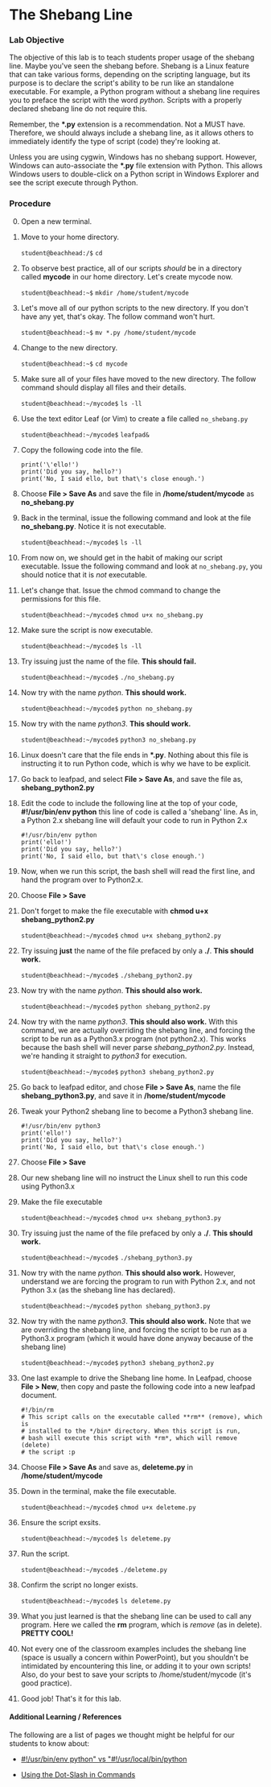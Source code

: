 # The Shebang Line

### Lab Objective

The objective of this lab is to teach students proper usage of the shebang line. Maybe you've seen the shebang before. Shebang is a Linux feature that can take various forms, depending on the scripting language, but its purpose is to declare the script's ability to be run like an standalone executable. For example, a Python program without a shebang line requires you to preface the script with the word *python*. Scripts with a properly declared shebang line do not require this. 

Remember, the **\*.py** extension is a recommendation. Not a MUST have. Therefore, we should always include a shebang line, as it allows others to immediately identify the type of script (code) they're looking at.

Unless you are using cygwin, Windows has no shebang support. However, Windows can auto-associate the **\*.py** file extension with Python. This allows Windows users to double-click on a Python script in Windows Explorer and see the script execute through Python.

### Procedure

0. Open a new terminal.

0. Move to your home directory.

    `student@beachhead:/$` `cd`

0. To observe best practice, all of our scripts *should* be in a directory called **mycode** in our home directory. Let's create mycode now.

    `student@beachhead:~$` `mkdir /home/student/mycode`

0. Let's move all of our python scripts to the new directory. If you don't have any yet, that's okay. The follow command won't hurt.

    `student@beachhead:~$` `mv *.py /home/student/mycode`

0. Change to the new directory.

    `student@beachhead:~$` `cd mycode`

0. Make sure all of your files have moved to the new directory. The follow command should display all files and their details.

    `student@beachhead:~/mycode$` `ls -ll`
    
0. Use the text editor Leaf (or Vim) to create a file called `no_shebang.py`

    `student@beachhead:~/mycode$` `leafpad&`

0. Copy the following code into the file.

    ```
    print('\'ello!')
    print('Did you say, hello?')
    print('No, I said ello, but that\'s close enough.')
    ```

0. Choose **File > Save As** and save the file in **/home/student/mycode** as **no_shebang.py**

0. Back in the terminal, issue the following command and look at the file **no_shebang.py**. Notice it is not executable.

    `student@beachhead:~/mycode$` `ls -ll`

0. From now on, we should get in the habit of making our script executable. Issue the following command and look at `no_shebang.py`, you should notice that it is *not* executable.
    
0. Let's change that. Issue the chmod command to change the permissions for this file.

    `student@beachhead:~/mycode$` `chmod u+x no_shebang.py`

0. Make sure the script is now executable.

    `student@beachhead:~/mycode$` `ls -ll`

0. Try issuing just the name of the file. **This should fail.**

    `student@beachhead:~/mycode$` `./no_shebang.py`

0. Now try with the name *python*. **This should work.**

    `student@beachhead:~/mycode$` `python no_shebang.py`
    
0. Now try with the name *python3*. **This should work.**

    `student@beachhead:~/mycode$` `python3 no_shebang.py`

0. Linux doesn't care that the file ends in **\*.py**. Nothing about this file is instructing it to run Python code, which is why we have to be explicit.

0. Go back to leafpad, and select **File > Save As**, and save the file as, **shebang_python2.py**

0. Edit the code to include the following line at the top of your code, **#!/usr/bin/env python** this line of code is called a 'shebang' line. As in, a Python 2.x shebang line will default your code to run in Python 2.x

    ```
    #!/usr/bin/env python
    print('ello!')
    print('Did you say, hello?')
    print('No, I said ello, but that\'s close enough.')
    ```

0. Now, when we run this script, the bash shell will read the first line, and hand the program over to Python2.x.

0. Choose **File > Save**

0. Don't forget to make the file executable with **chmod u+x shebang_python2.py**

    `student@beachhead:~/mycode$` `chmod u+x shebang_python2.py`

0. Try issuing **just** the name of the file prefaced by only a **./**. **This should work.**

    `student@beachhead:~/mycode$` `./shebang_python2.py`

0. Now try with the name *python*. **This should also work.**

    `student@beachhead:~/mycode$` `python shebang_python2.py`

0. Now try with the name *python3*. **This should also work.** With this command, we are actually overriding the shebang line, and forcing the script to be run as a Python3.x program (not python2.x). This works because the bash shell will never parse *shebang_python2.py*. Instead, we're handing it straight to *python3* for execution.

    `student@beachhead:~/mycode$` `python3 shebang_python2.py`

0. Go back to leafpad editor, and chose **File > Save As**, name the file **shebang_python3.py**, and save it in **/home/student/mycode** 

0. Tweak your Python2 shebang line to become a Python3 shebang line.

    ```
    #!/usr/bin/env python3
    print('ello!')
    print('Did you say, hello?')
    print('No, I said ello, but that\'s close enough.')
    ```

0. Choose **File > Save**

0. Our new shebang line will no instruct the Linux shell to run this code using Python3.x

0. Make the file executable

    `student@beachhead:~/mycode$` `chmod u+x shebang_python3.py`

0. Try issuing just the name of the file prefaced by only a **./**. **This should work.**

    `student@beachhead:~/mycode$` `./shebang_python3.py`

0. Now try with the name *python*. **This should also work.** However, understand we are forcing the program to run with Python 2.x, and not Python 3.x (as the shebang line has declared).

    `student@beachhead:~/mycode$` `python shebang_python3.py`

0. Now try with the name *python3*. **This should also work.** Note that we are overriding the shebang line, and forcing the script to be run as a Python3.x program (which it would have done anyway because of the shebang line)

    `student@beachhead:~/mycode$` `python3 shebang_python2.py`
    
0. One last example to drive the Shebang line home. In Leafpad, choose **File > New**, then copy and paste the following code into a new leafpad document.

    ```
    #!/bin/rm
    # This script calls on the executable called **rm** (remove), which is
    # installed to the */bin* directory. When this script is run,
    # bash will execute this script with *rm*, which will remove (delete)
    # the script :p
    ```

0. Choose **File > Save As** and save as, **deleteme.py** in **/home/student/mycode**

0. Down in the terminal, make the file executable.

    `student@beachhead:~/mycode$` `chmod u+x deleteme.py`

0. Ensure the script exsits.

    `student@beachhead:~/mycode$` `ls deleteme.py`

0. Run the script.

    `student@beachhead:~/mycode$` `./deleteme.py`

0. Confirm the script no longer exists.

    `student@beachhead:~/mycode$` `ls deleteme.py`
    
0. What you just learned is that the shebang line can be used to call any program. Here we called the **rm** program, which is *remove* (as in delete). **PRETTY COOL!**

0. Not every one of the classroom examples includes the shebang line (space is usually a concern within PowerPoint), but you shouldn't be intimidated by encountering this line, or adding it to your own scripts! Also, do your best to save your scripts to /home/student/mycode (it's good practice).

0. Good job! That's it for this lab.


#### Additional Learning / References

The following are a list of pages we thought might be helpful for our students to know about:

* [#!/usr/bin/env python" vs "#!/usr/local/bin/python](https://mail.python.org/pipermail/tutor/2007-June/054816.html)

* [Using the Dot-Slash in Commands](http://www.linfo.org/dot_slash.html)
